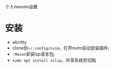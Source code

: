 个人neovim设置
# 安装 
+ alcritty
+ clone到`~/.config/nvim`，打开nvim自动安装插件;
+ `:Mason`安装lsp语言包;
+ `sudo apt install xclip`，共享系统剪切板
